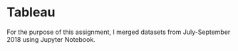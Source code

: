 # Tableau
For the purpose of this assignment, I merged datasets from July-September 2018 using Jupyter Notebook. 
